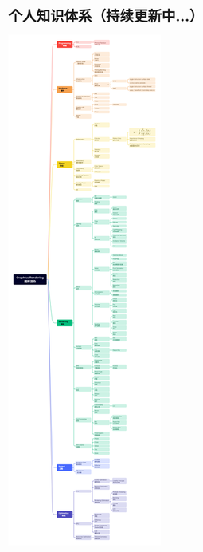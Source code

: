 # 个人知识体系（持续更新中...）
![image](https://github.com/eatdreamcat/KnowlegeGraph/blob/main/Graphics%20Rendering.png)
